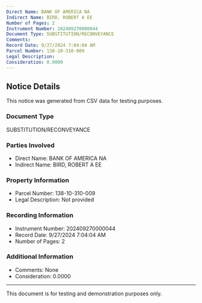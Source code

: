 ```yaml
---
Direct Name: BANK OF AMERICA NA
Indirect Name: BIRD, ROBERT A EE
Number of Pages: 2
Instrument Number: 202409270000044
Document Type: SUBSTITUTION/RECONVEYANCE
Comments: 
Record Date: 9/27/2024 7:04:04 AM
Parcel Number: 138-10-310-009
Legal Description: 
Consideration: 0.0000
---
```


## Notice Details

This notice was generated from CSV data for testing purposes.

### Document Type
SUBSTITUTION/RECONVEYANCE

### Parties Involved
- Direct Name: BANK OF AMERICA NA
- Indirect Name: BIRD, ROBERT A EE

### Property Information
- Parcel Number: 138-10-310-009
- Legal Description: Not provided

### Recording Information
- Instrument Number: 202409270000044
- Record Date: 9/27/2024 7:04:04 AM
- Number of Pages: 2

### Additional Information
- Comments: None
- Consideration: 0.0000

---

This document is for testing and demonstration purposes only.
